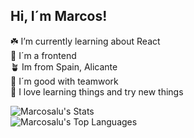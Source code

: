 ## Hi, I´m Marcos!
 
☘️ I’m currently learning about React<br>
🌱 I´m a frontend<br>
🪴 Im from Spain, Alicante<br>
🌲 I´m good with teamwork<br>
🌳 I love learning things and try new things<br>

![Marcosalu's Stats](https://github-readme-stats.vercel.app/api?username=Marcosalu&theme=tokyonight&show_icons=true&hide_border=false&count_private=false)<br>
![Marcosalu's Top Languages](https://github-readme-stats.vercel.app/api/top-langs/?username=Marcosalu&theme=tokyonight&show_icons=true&hide_border=false&layout=compact)<br>





